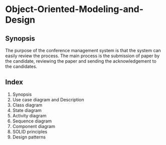 # Object-Oriented-Modeling-and-Design
## Synopsis
The purpose of the conference management system is that the system can easily review the process. The main process is the submission of paper by the candidate, reviewing the paper and sending the acknowledgement to the candidates.

## Index
1. Synopsis
2. Use case diagram and Description
3. Class diagram
4. State diagram
5. Activity diagram
6. Sequence diagram
7. Component diagram
8. SOLID principles
9. Design patterns
